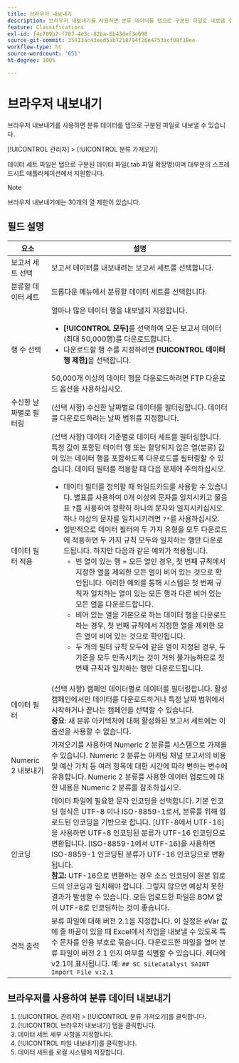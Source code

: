 ```yaml
---
title: 브라우저 내보내기
description: 브라우저 내보내기를 사용하면 분류 데이터를 탭으로 구분된 파일로 내보낼 수 있습니다.
feature: Classifications
exl-id: f4c709b2-f707-4e3c-82ba-6b43def3e698
source-git-commit: 35413ac43eed5ab7218794f26e4753acf08f18ee
workflow-type: ht
source-wordcount: '651'
ht-degree: 100%

---
```


# 브라우저 내보내기

브라우저 내보내기를 사용하면 분류 데이터를 탭으로 구분된 파일로 내보낼 수 있습니다.

[!UICONTROL 관리자] > [!UICONTROL 분류 가져오기]

데이터 세트 파일은 탭으로 구분된 데이터 파일(.tab 파일 확장명)이며 대부분의 스프레드시트 애플리케이션에서 지원합니다.

>[!NOTE]
>브라우저 내보내기에는 30개의 열 제한이 있습니다.

## 필드 설명

| 요소 | 설명 |
| --- | --- |
| 보고서 세트 선택 | 보고서 데이터를 내보내려는 보고서 세트를 선택합니다. |
| 분류할 데이터 세트 | 드롭다운 메뉴에서 분류할 데이터 세트를 선택합니다. |
| 행 수 선택 | 얼마나 많은 데이터 행을 내보낼지 지정합니다.<ul><li>**[!UICONTROL 모두]**&#x200B;를 선택하여 모든 보고서 데이터(최대 50,000행)를 다운로드합니다.</li><li>다운로드할 행 수를 지정하려면 **[!UICONTROL 데이터 행 제한]**&#x200B;을 선택합니다.</li></ul>50,000개 이상의 데이터 행을 다운로드하려면 FTP 다운로드 옵션을 사용하십시오. |
| 수신한 날짜별로 필터링 | (선택 사항) 수신한 날짜별로 데이터를 필터링합니다. 데이터를 다운로드하려는 날짜 범위를 지정합니다. |
| 데이터 필터 적용 | (선택 사항) 데이터 기준별로 데이터 세트를 필터링합니다. 특정 값이 포함된 데이터 행 또는 할당되지 않은 열(분류) 값이 있는 데이터 행을 포함하도록 다운로드를 필터링할 수 있습니다. 데이터 필터를 적용할 때 다음 문제에 주의하십시오.<ul><li>데이터 필터를 정의할 때 와일드카드를 사용할 수 있습니다. 별표를 사용하여 0개 이상의 문자를 일치시키고 물음표 `?`를 사용하여 정확히 하나의 문자와 일치시키십시오. 하나 이상의 문자를 일치시키려면 `?*`를 사용하십시오.</li><li>일반적으로 데이터 필터의 두 가지 유형을 모두 다운로드에 적용하면 두 가지 규칙 모두와 일치하는 행만 다운로드됩니다. 하지만 다음과 같은 예외가 적용됩니다.<ul><li>빈 열이 있는 행 = 모든 열인 경우, 첫 번째 규칙에서 지정한 열을 제외한 모든 열이 비어 있는 것으로 확인됩니다. 이러한 예외를 통해 시스템은 첫 번째 규칙과 일치하는 열이 있는 모든 행과 다른 비어 있는 모든 열을 다운로드합니다.</li><li>비어 있는 열을 기본으로 하는 데이터 행을 다운로드하는 경우, 첫 번째 규칙에서 지정한 열을 제외한 모든 열이 비어 있는 것으로 확인됩니다.</li><li>두 개의 필터 규칙 모두에 같은 열이 지정된 경우, 두 기준을 모두 만족시키는 것이 거의 불가능하므로 첫 번째 규칙과 일치하는 행만 다운로드됩니다.</li></ul></ul> |
| 데이터 필터 | (선택 사항) 캠페인 데이터별로 데이터를 필터링합니다. 활성 캠페인에서만 데이터를 다운로드하거나 특정 날짜 범위에서 시작하거나 끝나는 캠페인을 선택할 수 있습니다.<br>**중요**: 새 분류 아키텍처에 대해 활성화된 보고서 세트에는 이 옵션을 사용할 수 없습니다. |
| Numeric 2 내보내기 | 가져오기를 사용하여 Numeric 2 분류를 시스템으로 가져올 수 있습니다. Numeric 2 분류는 마케팅 채널 보고서의 비용 및 예산 가치 등 여러 항목에 대한 시간에 따라 변하는 변수에 유용합니다. Numeric 2 분류를 사용한 데이터 업로드에 대한 내용은 Numeric 2 분류를 참조하십시오. |
| 인코딩 | 데이터 파일에 필요한 문자 인코딩을 선택합니다. 기본 인코딩 형식은 UTF-8 이나 ISO-8859-1로서, 분류를 위해 업로드된 인코딩을 기반으로 합니다. [UTF-8에서 UTF-16]을 사용하면 UTF-8 인코딩된 분류가 UTF-16 인코딩으로 변환됩니다. [ISO-8859-1에서 UTF-16]을 사용하면 ISO-8859-1 인코딩된 분류가 UTF-16 인코딩으로 변환됩니다.<br>**참고:** UTF-16으로 변환하는 경우 소스 인코딩이 원본 업로드의 인코딩과 일치해야 합니다. 그렇지 않으면 예상치 못한 결과가 발생할 수 있습니다. 모든 업로드한 파일은 BOM 없이 UTF-8로 인코딩하는 것이 좋습니다. |
| 견적 출력 | 분류 파일에 대해 버전 2.1을 지정합니다. 이 설정은 eVar 값에 줄 바꿈이 있을 때 Excel에서 작업을 내보낼 수 있도록 특수 문자를 인용 부호로 묶습니다. 다운로드한 파일을 열어 분류 파일이 버전 2.1 인지 여부를 식별할 수 있습니다. 헤더에 v2.1이 표시됩니다. 예: `## SC SiteCatalyst SAINT Import File v:2.1` |

## 브라우저를 사용하여 분류 데이터 내보내기

1. [!UICONTROL 관리자] > [!UICONTROL 분류 가져오기]를 클릭합니다.
1. [!UICONTROL 브라우저 내보내기] 탭을 클릭합니다.
1. 데이터 세트 세부 사항을 지정합니다.
1. [!UICONTROL 파일 내보내기]를 클릭합니다.
1. 데이터 세트를 로컬 시스템에 저장합니다.
